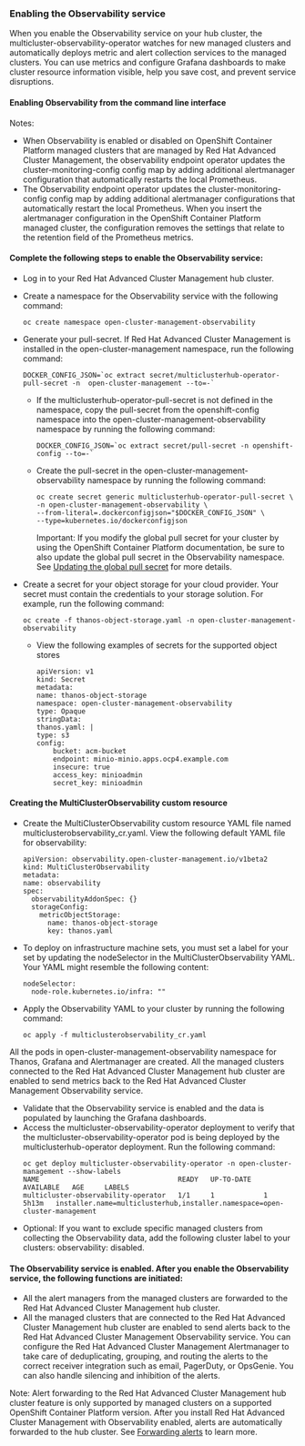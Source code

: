### Enabling the Observability service 
When you enable the Observability service on your hub cluster, the multicluster-observability-operator watches for new managed clusters and automatically deploys metric and alert collection services to the managed clusters. You can use metrics and configure Grafana dashboards to make cluster resource information visible, help you save cost, and prevent service disruptions.

#### Enabling Observability from the command line interface 

Notes: 
- When Observability is enabled or disabled on OpenShift Container Platform managed clusters that are managed by Red Hat Advanced Cluster Management, the observability endpoint operator updates the cluster-monitoring-config config map by adding additional alertmanager configuration that automatically restarts the local Prometheus.
- The Observability endpoint operator updates the cluster-monitoring-config config map by adding additional alertmanager configurations that automatically restart the local Prometheus. When you insert the alertmanager configuration in the OpenShift Container Platform managed cluster, the configuration removes the settings that relate to the retention field of the Prometheus metrics.

#### Complete the following steps to enable the Observability service:
- Log in to your Red Hat Advanced Cluster Management hub cluster.
- Create a namespace for the Observability service with the following command:
    ```
    oc create namespace open-cluster-management-observability
    ```
- Generate your pull-secret. If Red Hat Advanced Cluster Management is installed in the open-cluster-management namespace, run the following command:
  ```
  DOCKER_CONFIG_JSON=`oc extract secret/multiclusterhub-operator-pull-secret -n  open-cluster-management --to=-`
  ```
    - If the multiclusterhub-operator-pull-secret is not defined in the namespace, copy the pull-secret from the openshift-config namespace into the open-cluster-management-observability namespace by running the following command:
        ```
        DOCKER_CONFIG_JSON=`oc extract secret/pull-secret -n openshift-config --to=-`
        ```
    - Create the pull-secret in the open-cluster-management-observability namespace by running the following command:
        ```
        oc create secret generic multiclusterhub-operator-pull-secret \
        -n open-cluster-management-observability \
        --from-literal=.dockerconfigjson="$DOCKER_CONFIG_JSON" \
        --type=kubernetes.io/dockerconfigjson
        ```
        Important: If you modify the global pull secret for your cluster by using the OpenShift Container Platform documentation, be sure to also update the global pull secret in the Observability namespace. See [Updating the global pull secret](https://docs.redhat.com/en/documentation/openshift_container_platform/4.16/html/images/managing-images#images-update-global-pull-secret_using-image-pull-secrets) for more details.

- Create a secret for your object storage for your cloud provider. Your secret must contain the credentials to your storage solution. For example, run the following command:
    ```
    oc create -f thanos-object-storage.yaml -n open-cluster-management-observability
    ```
    - View the following examples of secrets for the supported object stores 
        ```
        apiVersion: v1
        kind: Secret
        metadata:
        name: thanos-object-storage
        namespace: open-cluster-management-observability
        type: Opaque
        stringData:
        thanos.yaml: |
        type: s3
        config:
            bucket: acm-bucket
            endpoint: minio-minio.apps.ocp4.example.com
            insecure: true
            access_key: minioadmin
            secret_key: minioadmin
        ```
#### Creating the MultiClusterObservability custom resource 
- Create the MultiClusterObservability custom resource YAML file named multiclusterobservability_cr.yaml.
View the following default YAML file for observability:
    ```
    apiVersion: observability.open-cluster-management.io/v1beta2
    kind: MultiClusterObservability
    metadata:
    name: observability
    spec:
      observabilityAddonSpec: {}
      storageConfig:
        metricObjectStorage:
          name: thanos-object-storage
          key: thanos.yaml
    ```

- To deploy on infrastructure machine sets, you must set a label for your set by updating the nodeSelector in the MultiClusterObservability YAML. Your YAML might resemble the following content:
    ```
    nodeSelector:
      node-role.kubernetes.io/infra: ""
    ```
- Apply the Observability YAML to your cluster by running the following command:
    ```
    oc apply -f multiclusterobservability_cr.yaml
    ```
All the pods in open-cluster-management-observability namespace for Thanos, Grafana and Alertmanager are created. All the managed clusters connected to the Red Hat Advanced Cluster Management hub cluster are enabled to send metrics back to the Red Hat Advanced Cluster Management Observability service.
- Validate that the Observability service is enabled and the data is populated by launching the Grafana dashboards.
- Access the multicluster-observability-operator deployment to verify that the multicluster-observability-operator pod is being deployed by the multiclusterhub-operator deployment. Run the following command:
    ```
    oc get deploy multicluster-observability-operator -n open-cluster-management --show-labels
    NAME                                  READY   UP-TO-DATE   AVAILABLE   AGE     LABELS
    multicluster-observability-operator   1/1     1            1           5h13m   installer.name=multiclusterhub,installer.namespace=open-cluster-management
    ```
- Optional: If you want to exclude specific managed clusters from collecting the Observability data, add the following cluster label to your clusters: observability: disabled.

#### The Observability service is enabled. After you enable the Observability service, the following functions are initiated:

- All the alert managers from the managed clusters are forwarded to the Red Hat Advanced Cluster Management hub cluster.
- All the managed clusters that are connected to the Red Hat Advanced Cluster Management hub cluster are enabled to send alerts back to the Red Hat Advanced Cluster Management Observability service. You can configure the Red Hat Advanced Cluster Management Alertmanager to take care of deduplicating, grouping, and routing the alerts to the correct receiver integration such as email, PagerDuty, or OpsGenie. You can also handle silencing and inhibition of the alerts.

Note: Alert forwarding to the Red Hat Advanced Cluster Management hub cluster feature is only supported by managed clusters on a supported OpenShift Container Platform version. After you install Red Hat Advanced Cluster Management with Observability enabled, alerts are automatically forwarded to the hub cluster. See [Forwarding alerts](https://docs.redhat.com/en/documentation/red_hat_advanced_cluster_management_for_kubernetes/2.12/html/observability/observing-environments-intro#forward-alerts) to learn more.